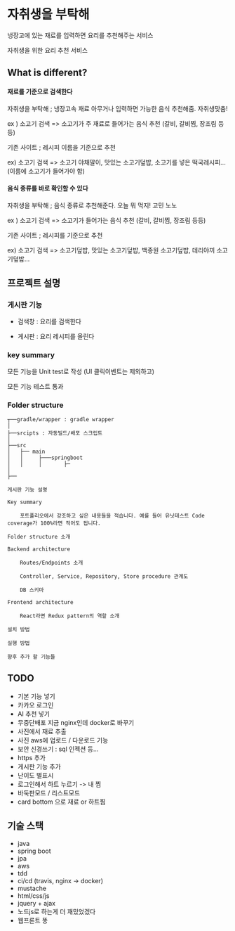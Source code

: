 # 자취생을 부탁해

냉장고에 있는 재료를 입력하면 요리를 추천해주는 서비스

자취생을 위한 요리 추천 서비스


## What is different?

#### 재료를 기준으로 검색한다

자취생을 부탁해 ; 냉장고속 재료 아무거나 입력하면 가능한 음식 추천해줌. 자취생맞춤!

ex ) 소고기 검색 => 소고기가 주 재료로 들어가는 음식 추천 (갈비, 갈비찜, 장조림 등등)

기존 사이트 ; 레시피 이름을 기준으로 추천

ex) 소고기 검색 => 소고기 야채말이, 맛있는 소고기덮밥, 소고기를 넣은 떡국레시피... (이름에 소고기가 들어가야 함)


#### 음식 종류를 바로 확인할 수 있다

자취생을 부탁해 ; 음식 종류로 추천해준다. 오늘 뭐 먹지! 고민 노노

ex ) 소고기 검색 => 소고기가 들어가는 음식 추천 (갈비, 갈비찜, 장조림 등등)

기존 사이트 ; 레시피를 기준으로 추천

ex) 소고기 검색 => 소고기덮밥, 맛있는 소고기덮밥, 백종원 소고기덮밥, 데리야끼 소고기덮밥...


## 프로젝트 설명


### 게시판 기능

- 검색창 : 요리를 검색한다

- 게시판 : 요리 레시피를 올린다

### key summary

모든 기능을 Unit test로 작성 (UI 클릭이벤트는 제외하고)

모든 기능 테스트 통과

### Folder structure

```
┬──gradle/wrapper : gradle wrapper
│
├──srcipts : 자동빌드/배포 스크립트 
│
├──src
│   ├── main
│   │     ├───springboot
│   │     │       ├─
│
├──
```


    게시판 기능 설명

    Key summary

        포트폴리오에서 강조하고 싶은 내용들을 적습니다. 예를 들어 유닛테스트 Code coverage가 100%라면 적어도 됩니다. 

    Folder structure 소개

    Backend architecture

        Routes/Endpoints 소개

        Controller, Service, Repository, Store procedure 관계도

        DB 스키마

    Frontend architecture

        React라면 Redux pattern의 역할 소개

    설치 방법

    실행 방법

    향후 추가 할 기능들



## TODO

- 기본 기능 넣기
- 카카오 로그인
- AI 추천 넣기
- 무중단배포 지금 nginx인데 docker로 바꾸기
- 사진에서 재료 추출
- 사진 aws에 업로드 / 다운로드 기능
- 보안 신경쓰기 : sql 인젝션 등...
- https 추가
- 게시판 기능 추가
- 난이도 별표시
- 로그인해서 하트 누르기 -> 내 찜
- 바둑판모드 / 리스트모드
- card bottom 으로 재료 or  하트찜


## 기술 스택

- java
- spring boot
- jpa
- aws
- tdd
- ci/cd (travis, nginx -> docker)
- mustache
- html/css/js
- jquery + ajax
- 노드js로 하는게 더 재밌었겠다 
- 웹프론트 똥
